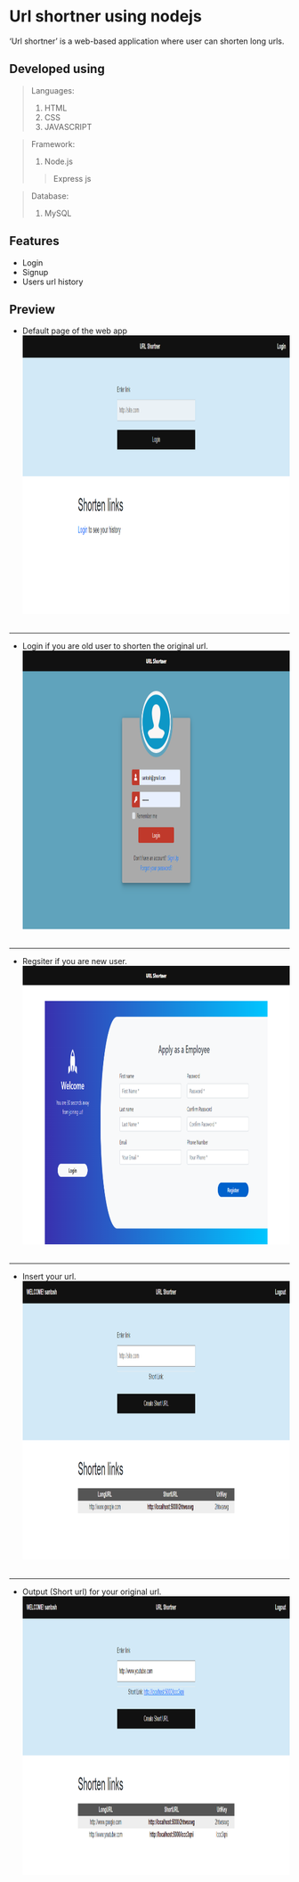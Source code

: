 
# Url shortner using nodejs
‘Url shortner’ is a web-based application where user can shorten long urls.

## Developed using 
> Languages:<br>
  > 1. HTML
  > 2. CSS
  > 3. JAVASCRIPT<br>
 
> Framework:<br>
  > 1. Node.js<br>
   >> Express js

> Database:<br>
  > 1. MySQL<br>
 
## Features
* Login
* Signup
* Users url history
 

## Preview
* Default page of the web app
<img src="screenshots/screencapture-localhost-5000-2022-05-11-14_27_13.png" width="100%" height="500"> &nbsp;
***
* Login if you are old user to shorten the original url.
<img src="screenshots/screencapture-localhost-5000-login-2022-05-11-14_27_29.png" width="100%" height="500"> &nbsp;
***
* Regsiter if you are new user.
<img src="screenshots/screencapture-localhost-5000-register-2022-05-11-14_27_55.png" width="100%" height="500"> &nbsp;
***
* Insert your url.
<img src="screenshots/screencapture-localhost-5000-2022-05-11-14_28_10.png" width="100%" height="500"> &nbsp;
***
* Output (Short url) for your original url.
<img src="screenshots/screencapture-localhost-5000-2022-05-11-14_28_26.png" width="100%" height="500"> &nbsp;




